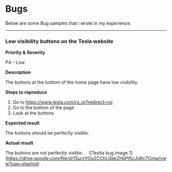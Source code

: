 # Bugs

Below are some Bug samples that i wrote in my experience.

-----------------

### Low visibility buttons on the Tesla website

**Priority & Severity**

P4 – Low

**Description**

The buttons at the bottom of the home page have low visibility.

**Steps to reproduce**
1.  Go to https://www.tesla.com/ro_ro?redirect=no
2.  Go to the bottom of the page
3. Look at the buttons

**Expected result**

The buttons should be perfectly visible.

**Actual result** 

The buttons are not perfectly visible.
<img src="https://adrian1219.tumblr.com/private/666315126202318848/tumblr_5ZyFJWGifjFIlc3vO" witdh="100" height="10" >
![Testla bug image 1]
(https://drive.google.com/file/d/1SurzVOu2CChLGbkZHkPt5cJi4tc7Cmja/view?usp=sharing)
